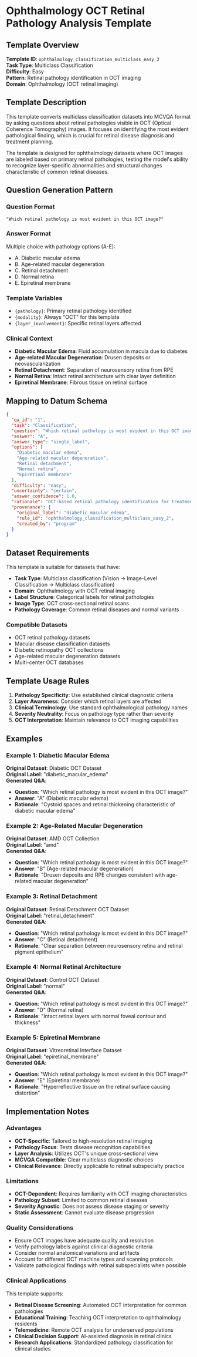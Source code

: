 # Ophthalmology OCT Retinal Pathology Analysis Template

## Template Overview

**Template ID**: `ophthalmology_classification_multiclass_easy_2`  
**Task Type**: Multiclass Classification  
**Difficulty**: Easy  
**Pattern**: Retinal pathology identification in OCT imaging  
**Domain**: Ophthalmology (OCT retinal imaging)

## Template Description

This template converts multiclass classification datasets into MCVQA format by asking questions about retinal pathologies visible in OCT (Optical Coherence Tomography) images. It focuses on identifying the most evident pathological finding, which is crucial for retinal disease diagnosis and treatment planning.

The template is designed for ophthalmology datasets where OCT images are labeled based on primary retinal pathologies, testing the model's ability to recognize layer-specific abnormalities and structural changes characteristic of common retinal diseases.

## Question Generation Pattern

### Question Format
```
"Which retinal pathology is most evident in this OCT image?"
```

### Answer Format
Multiple choice with pathology options (A-E):
- A. Diabetic macular edema
- B. Age-related macular degeneration
- C. Retinal detachment
- D. Normal retina
- E. Epiretinal membrane

### Template Variables
- `{pathology}`: Primary retinal pathology identified
- `{modality}`: Always "OCT" for this template
- `{layer_involvement}`: Specific retinal layers affected

### Clinical Context
- **Diabetic Macular Edema**: Fluid accumulation in macula due to diabetes
- **Age-related Macular Degeneration**: Drusen deposits or neovascularization
- **Retinal Detachment**: Separation of neurosensory retina from RPE
- **Normal Retina**: Intact retinal architecture with clear layer definition
- **Epiretinal Membrane**: Fibrous tissue on retinal surface

## Mapping to Datum Schema

```json
{
  "qa_id": "1",
  "task": "Classification",
  "question": "Which retinal pathology is most evident in this OCT image?",
  "answer": "A",
  "answer_type": "single_label",
  "options": [
    "Diabetic macular edema",
    "Age-related macular degeneration",
    "Retinal detachment",
    "Normal retina",
    "Epiretinal membrane"
  ],
  "difficulty": "easy",
  "uncertainty": "certain",
  "answer_confidence": 1.0,
  "rationale": "OCT-based retinal pathology identification for treatment planning",
  "provenance": {
    "original_label": "diabetic_macular_edema",
    "rule_id": "ophthalmology_classification_multiclass_easy_2",
    "created_by": "program"
  }
}
```

## Dataset Requirements

This template is suitable for datasets that have:
- **Task Type**: Multiclass classification (Vision → Image-Level Classification → Multiclass classification)
- **Domain**: Ophthalmology with OCT retinal imaging
- **Label Structure**: Categorical labels for retinal pathologies
- **Image Type**: OCT cross-sectional retinal scans
- **Pathology Coverage**: Common retinal diseases and normal variants

### Compatible Datasets
- OCT retinal pathology datasets
- Macular disease classification datasets
- Diabetic retinopathy OCT collections
- Age-related macular degeneration datasets
- Multi-center OCT databases

## Template Usage Rules

1. **Pathology Specificity**: Use established clinical diagnostic criteria
2. **Layer Awareness**: Consider which retinal layers are affected
3. **Clinical Terminology**: Use standard ophthalmological pathology names
4. **Severity Neutrality**: Focus on pathology type rather than severity
5. **OCT Interpretation**: Maintain relevance to OCT imaging capabilities

## Examples

### Example 1: Diabetic Macular Edema
**Original Dataset**: Diabetic OCT Dataset  
**Original Label**: "diabetic_macular_edema"  
**Generated Q&A**:
- **Question**: "Which retinal pathology is most evident in this OCT image?"
- **Answer**: "A" (Diabetic macular edema)
- **Rationale**: "Cystoid spaces and retinal thickening characteristic of diabetic macular edema"

### Example 2: Age-Related Macular Degeneration
**Original Dataset**: AMD OCT Collection  
**Original Label**: "amd"  
**Generated Q&A**:
- **Question**: "Which retinal pathology is most evident in this OCT image?"
- **Answer**: "B" (Age-related macular degeneration)
- **Rationale**: "Drusen deposits and RPE changes consistent with age-related macular degeneration"

### Example 3: Retinal Detachment
**Original Dataset**: Retinal Detachment OCT Dataset  
**Original Label**: "retinal_detachment"  
**Generated Q&A**:
- **Question**: "Which retinal pathology is most evident in this OCT image?"
- **Answer**: "C" (Retinal detachment)
- **Rationale**: "Clear separation between neurosensory retina and retinal pigment epithelium"

### Example 4: Normal Retinal Architecture
**Original Dataset**: Control OCT Dataset  
**Original Label**: "normal"  
**Generated Q&A**:
- **Question**: "Which retinal pathology is most evident in this OCT image?"
- **Answer**: "D" (Normal retina)
- **Rationale**: "Intact retinal layers with normal foveal contour and thickness"

### Example 5: Epiretinal Membrane
**Original Dataset**: Vitreoretinal Interface Dataset  
**Original Label**: "epiretinal_membrane"  
**Generated Q&A**:
- **Question**: "Which retinal pathology is most evident in this OCT image?"
- **Answer**: "E" (Epiretinal membrane)
- **Rationale**: "Hyperreflective tissue on the retinal surface causing distortion"

## Implementation Notes

### Advantages
- **OCT-Specific**: Tailored to high-resolution retinal imaging
- **Pathology Focus**: Tests disease recognition capabilities
- **Layer Analysis**: Utilizes OCT's unique cross-sectional view
- **MCVQA Compatible**: Clear multiclass diagnostic choices
- **Clinical Relevance**: Directly applicable to retinal subspecialty practice

### Limitations
- **OCT-Dependent**: Requires familiarity with OCT imaging characteristics
- **Pathology Subset**: Limited to common retinal diseases
- **Severity Agnostic**: Does not assess disease staging or severity
- **Static Assessment**: Cannot evaluate disease progression

### Quality Considerations
- Ensure OCT images have adequate quality and resolution
- Verify pathology labels against clinical diagnostic criteria
- Consider normal anatomical variations and artifacts
- Account for different OCT machine types and scanning protocols
- Validate pathological findings with retinal subspecialists when possible

### Clinical Applications
This template supports:
- **Retinal Disease Screening**: Automated OCT interpretation for common pathologies
- **Educational Training**: Teaching OCT interpretation to ophthalmology residents
- **Telemedicine**: Remote OCT analysis for underserved populations
- **Clinical Decision Support**: AI-assisted diagnosis in retinal clinics
- **Research Applications**: Standardized pathology classification for clinical studies
